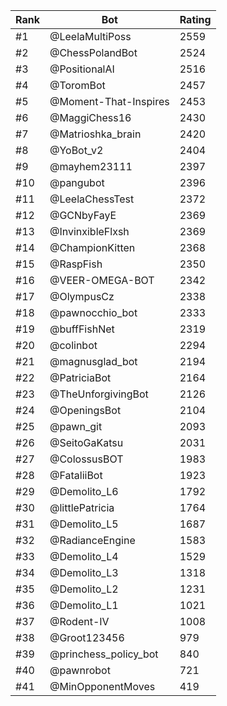 Rank|Bot|Rating
---|---|---
#1|@LeelaMultiPoss|2559
#2|@ChessPolandBot|2524
#3|@PositionalAI|2516
#4|@ToromBot|2457
#5|@Moment-That-Inspires|2453
#6|@MaggiChess16|2430
#7|@Matrioshka_brain|2420
#8|@YoBot_v2|2404
#9|@mayhem23111|2397
#10|@pangubot|2396
#11|@LeelaChessTest|2372
#12|@GCNbyFayE|2369
#13|@InvinxibleFlxsh|2369
#14|@ChampionKitten|2368
#15|@RaspFish|2350
#16|@VEER-OMEGA-BOT|2342
#17|@OlympusCz|2338
#18|@pawnocchio_bot|2333
#19|@buffFishNet|2319
#20|@colinbot|2294
#21|@magnusglad_bot|2194
#22|@PatriciaBot|2164
#23|@TheUnforgivingBot|2126
#24|@OpeningsBot|2104
#25|@pawn_git|2093
#26|@SeitoGaKatsu|2031
#27|@ColossusBOT|1983
#28|@FataliiBot|1923
#29|@Demolito_L6|1792
#30|@littlePatricia|1764
#31|@Demolito_L5|1687
#32|@RadianceEngine|1583
#33|@Demolito_L4|1529
#34|@Demolito_L3|1318
#35|@Demolito_L2|1231
#36|@Demolito_L1|1021
#37|@Rodent-IV|1008
#38|@Groot123456|979
#39|@princhess_policy_bot|840
#40|@pawnrobot|721
#41|@MinOpponentMoves|419
